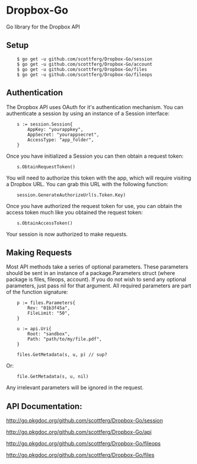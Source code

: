Dropbox-Go
==========

Go library for the Dropbox API

## Setup

        $ go get -u github.com/scottferg/Dropbox-Go/session
        $ go get -u github.com/scottferg/Dropbox-Go/account
        $ go get -u github.com/scottferg/Dropbox-Go/files
        $ go get -u github.com/scottferg/Dropbox-Go/fileops

## Authentication

The Dropbox API uses OAuth for it's authentication mechanism. You can authenticate
a session by using an instance of a Session interface:

        s := session.Session{
            AppKey: "yourappkey",
            AppSecret: "yourappsecret",
            AccessType: "app_folder",
        }

Once you have initialized a Session you can then obtain a request token:

        s.ObtainRequestToken()

You will need to authorize this token with the app, which will require visiting
a Dropbox URL. You can grab this URL with the following function:

        session.GenerateAuthorizeUrl(s.Token.Key)

Once you have authorized the request token for use, you can obtain the access token
much like you obtained the request token:

        s.ObtainAccessToken()

Your session is now authorized to make requests.

## Making Requests

Most API methods take a series of optional parameters. These parameters should be sent in an instance of a
package.Parameters struct (where package is files, fileops, account). If you do not wish to send any optional
parameters, just pass nil for that argument. All required parameters are part of the function signature:

        p := files.Parameters{
            Rev: "01b3f45a",
            FileLimit: "50",
        }

        u := api.Uri{
            Root: "sandbox",
            Path: "path/to/my/file.pdf",
        }

        files.GetMetadata(s, u, p) // sup?

Or:

        file.GetMetadata(s, u, nil)

Any irrelevant parameters will be ignored in the request.

## API Documentation:

http://go.pkgdoc.org/github.com/scottferg/Dropbox-Go/session

http://go.pkgdoc.org/github.com/scottferg/Dropbox-Go/api

http://go.pkgdoc.org/github.com/scottferg/Dropbox-Go/fileops

http://go.pkgdoc.org/github.com/scottferg/Dropbox-Go/files
